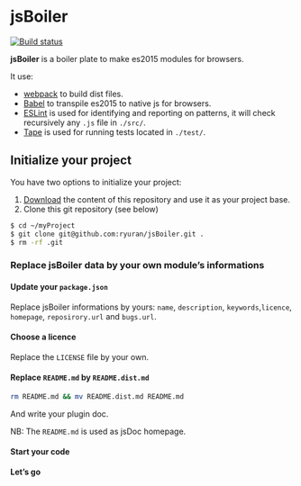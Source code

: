 # jsBoiler

[![Build status](https://travis-ci.org/ryuran/jsBoiler.svg?branch=master)](https://travis-ci.org/ryuran/jsBoiler)

__jsBoiler__ is a boiler plate to make es2015 modules for browsers.

It use:
 - [webpack](https://webpack.github.io) to build dist files.
 - [Babel](https://babeljs.io/) to transpile es2015 to native js for browsers.
 - [ESLint](https://github.com/eslint/eslint) is used for identifying and reporting on patterns, it will check recursively any `.js` file in `./src/`.
 - [Tape](https://github.com/substack/tape) is used for running tests located in `./test/`.

## Initialize your project

You have two options to initialize your project:

1. [Download](https://github.com/ryuran/jsBoiler/archive/master.zip) the content of this repository and use it as your project base.
2. Clone this git repository (see below)

```bash
$ cd ~/myProject
$ git clone git@github.com:ryuran/jsBoiler.git .
$ rm -rf .git
```


### Replace jsBoiler data by your own module’s informations

#### Update your `package.json`
Replace jsBoiler informations by yours: `name`, `description`, `keywords`,`licence`, `homepage`, `reposirory.url` and `bugs.url`.


#### Choose a licence

Replace the `LICENSE` file by your own.


#### Replace `README.md` by `README.dist.md`

```bash
rm README.md && mv README.dist.md README.md
```

And write your plugin doc.

NB: The `README.md` is used as jsDoc homepage.

#### Start your code

__Let’s go__


